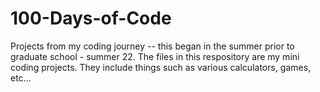 # 100-Days-of-Code
Projects from my coding journey -- this began in the summer prior to graduate school - summer 22. 
The files in this respository are my mini coding projects. 
They include things such as various calculators, games, etc...

